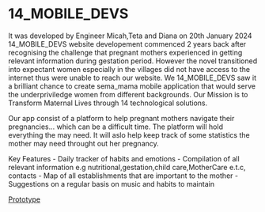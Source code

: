 # 14_MOBILE_DEVS
It was developed by Engineer Micah,Teta and Diana on 20th January 2024
14_MOBILE_DEVS  website developement commenced 2 years back after recognising the challenge that pregnant mothers experienced in getting relevant information during gestation period.
However the novel transitioned into expectant women especially in the villages did not have access to the internet thus were unable to reach our website.
We 14_MOBILE_DEVS saw it a brilliant chance to create sema_mama mobile  application  that would serve the underpriviledge women from different backgrounds.
Our Mission is to Transform Maternal Lives through 14 technological solutions.


Our app consist of a platform to help pregnant mothers navigate their pregnancies... which can be a difficult time. The platform will hold everything the may need. It will aslo help keep track of some statistics the mother may need throught out her pregnancy.

Key Features - Daily tracker of habits and emotions
             - Compilation of all relevant information e.g nutritional,gestation,child care,MotherCare e.t.c, contacts
             - Map of all establishments that are important to the mother
             - Suggestions on a regular basis on music and habits to maintain

[Prototype](https://teta-dory-rutayisires-team.adalo.com/semamama)

